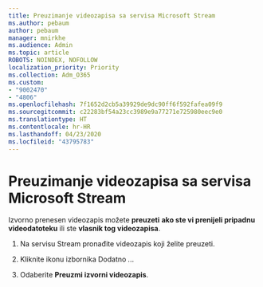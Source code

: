 ```yaml
---
title: Preuzimanje videozapisa sa servisa Microsoft Stream
ms.author: pebaum
author: pebaum
manager: mnirkhe
ms.audience: Admin
ms.topic: article
ROBOTS: NOINDEX, NOFOLLOW
localization_priority: Priority
ms.collection: Adm_O365
ms.custom:
- "9002470"
- "4806"
ms.openlocfilehash: 7f1652d2cb5a39929de9dc90ff6f592fafea09f9
ms.sourcegitcommit: c22283bf54a23cc3989e9a77271e725980eec9e0
ms.translationtype: HT
ms.contentlocale: hr-HR
ms.lasthandoff: 04/23/2020
ms.locfileid: "43795783"
---
```

# <a name="download-microsoft-stream-videos"></a>Preuzimanje videozapisa sa servisa Microsoft Stream

Izvorno prenesen videozapis možete **preuzeti** **ako ste vi prenijeli pripadnu videodatoteku** ili ste **vlasnik tog videozapisa**.

1. Na servisu Stream pronađite videozapis koji želite preuzeti.

2. Kliknite ikonu izbornika Dodatno *...*

3. Odaberite **Preuzmi izvorni videozapis**.
